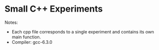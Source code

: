 # Small C++ Experiments

Notes:
* Each cpp file corresponds to a single experiment and contains its own main function.
* Compiler: gcc-6.3.0